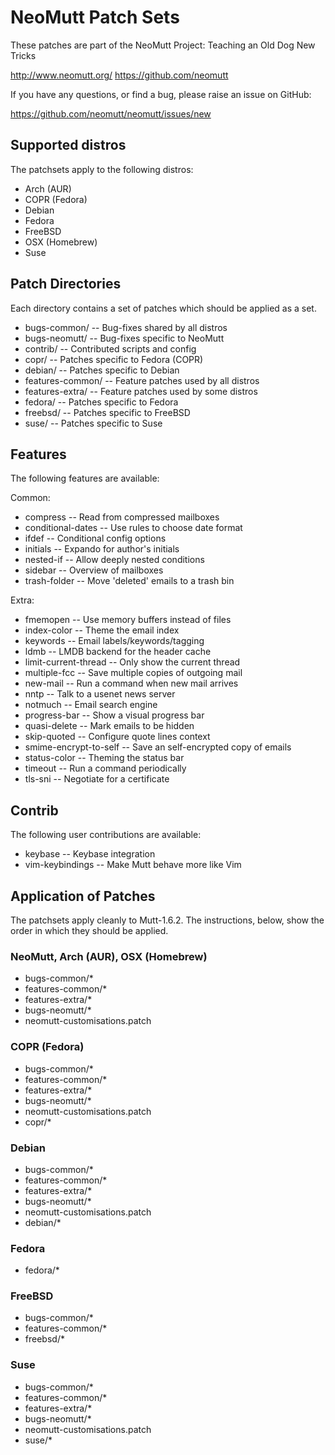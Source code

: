 # NeoMutt Patch Sets

These patches are part of the NeoMutt Project: Teaching an Old Dog New Tricks

http://www.neomutt.org/
https://github.com/neomutt

If you have any questions, or find a bug, please raise an issue on GitHub:

https://github.com/neomutt/neomutt/issues/new

## Supported distros

The patchsets apply to the following distros:

- Arch (AUR)
- COPR (Fedora)
- Debian
- Fedora
- FreeBSD
- OSX (Homebrew)
- Suse

## Patch Directories

Each directory contains a set of patches which should be applied as a set.

- bugs-common/     -- Bug-fixes shared by all distros
- bugs-neomutt/    -- Bug-fixes specific to NeoMutt
- contrib/         -- Contributed scripts and config
- copr/            -- Patches specific to Fedora (COPR)
- debian/          -- Patches specific to Debian
- features-common/ -- Feature patches used by all distros
- features-extra/  -- Feature patches used by some distros
- fedora/          -- Patches specific to Fedora
- freebsd/         -- Patches specific to FreeBSD
- suse/            -- Patches specific to Suse

## Features

The following features are available:

Common:
- compress              -- Read from compressed mailboxes
- conditional-dates     -- Use rules to choose date format
- ifdef                 -- Conditional config options
- initials              -- Expando for author's initials
- nested-if             -- Allow deeply nested conditions
- sidebar               -- Overview of mailboxes
- trash-folder          -- Move 'deleted' emails to a trash bin

Extra:
- fmemopen              -- Use memory buffers instead of files
- index-color           -- Theme the email index
- keywords              -- Email labels/keywords/tagging
- ldmb                  -- LMDB backend for the header cache
- limit-current-thread  -- Only show the current thread
- multiple-fcc          -- Save multiple copies of outgoing mail
- new-mail              -- Run a command when new mail arrives
- nntp                  -- Talk to a usenet news server
- notmuch               -- Email search engine
- progress-bar          -- Show a visual progress bar
- quasi-delete          -- Mark emails to be hidden
- skip-quoted           -- Configure quote lines context
- smime-encrypt-to-self -- Save an self-encrypted copy of emails
- status-color          -- Theming the status bar
- timeout               -- Run a command periodically
- tls-sni               -- Negotiate for a certificate

## Contrib

The following user contributions are available:

- keybase               -- Keybase integration
- vim-keybindings       -- Make Mutt behave more like Vim

## Application of Patches

The patchsets apply cleanly to Mutt-1.6.2.
The instructions, below, show the order in which they should be applied.

### NeoMutt, Arch (AUR), OSX (Homebrew)

- bugs-common/*
- features-common/*
- features-extra/*
- bugs-neomutt/*
- neomutt-customisations.patch

### COPR (Fedora)

- bugs-common/*
- features-common/*
- features-extra/*
- bugs-neomutt/*
- neomutt-customisations.patch
- copr/*

### Debian

- bugs-common/*
- features-common/*
- features-extra/*
- bugs-neomutt/*
- neomutt-customisations.patch
- debian/*

### Fedora

- fedora/*

### FreeBSD

- bugs-common/*
- features-common/*
- freebsd/*

### Suse

- bugs-common/*
- features-common/*
- features-extra/*
- bugs-neomutt/*
- neomutt-customisations.patch
- suse/*

